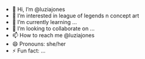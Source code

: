 - 👋 Hi, I’m @luziajones
- 👀 I’m interested in league of legends n concept art
- 🌱 I’m currently learning ...
- 💞️ I’m looking to collaborate on ...
- 📫 How to reach me @luziajones 
- 😄 Pronouns: she/her
- ⚡ Fun fact: ...

<!---
luziajones/luziajones is a ✨ special ✨ repository because its `README.md` (this file) appears on your GitHub profile.
You can click the Preview link to take a look at your changes.
--->
